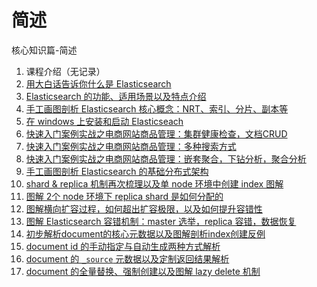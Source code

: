 # 简述

核心知识篇-简述

1. 课程介绍（无记录）
2. [用大白话告诉你什么是 Elasticsearch](./02-whatis/index.md)
3. [Elasticsearch 的功能、适用场景以及特点介绍](./03-introduce/index.md)
4. [手工画图剖析 Elasticsearch 核心概念：NRT、索引、分片、副本等](./04-core-concept.md)
5. [在 windows 上安装和启动 Elasticseach](./05-windows-install.md)
6. [快速入门案例实战之电商网站商品管理：集群健康检查，文档CRUD](./quick-start-texample/06-crud.md)
7. [快速入门案例实战之电商网站商品管理：多种搜索方式](./quick-start-texample/07-search.md)
8. [快速入门案例实战之电商网站商品管理：嵌套聚合，下钻分析，聚合分析](./quick-start-texample/08-aggregation-analysis.md)
9. [手工画图剖析 Elasticsearch 的基础分布式架构](./09-basic-distributed-architecture.md)
10. [shard & replica 机制再次梳理以及单 node 环境中创建 index 图解](./10-one-node-shard-and-replica.md)
11. [图解 2个 node 环境下 replica shard 是如何分配的](./11-two-node-shard-and-replica.md)
12. [图解横向扩容过程，如何超出扩容极限，以及如何提升容错性](./12-lateral-capacity.md)
13. [图解 Elasticsearch 容错机制：master 选举，replica 容错，数据恢复](./13-fault-tolerant.md)
14. [初步解析document的核心元数据以及图解剖析index创建反例](./14-document-basic-metadata.md)
15. [document id 的手动指定与自动生成两种方式解析](./distributed-document/15-documentid.md)
16. [document 的 `_source` 元数据以及定制返回结果解析](./distributed-document/16-_source.md)
17. [document 的全量替换、强制创建以及图解 lazy delete 机制](./distributed-document/17-crud.md)
